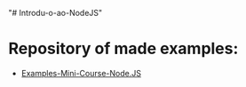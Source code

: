 "# Introdu-o-ao-NodeJS" 
# Repository of made examples:
* [Examples-Mini-Course-Node.JS](https://github.com/renanbastos93/Examples-Mini-Course-Node.JS)